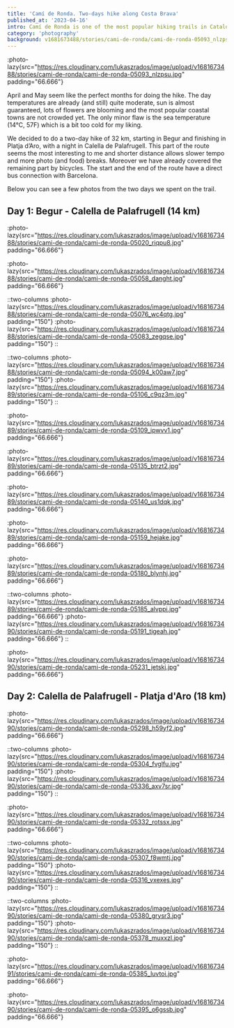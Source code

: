 ```yaml
---
title: 'Camí de Ronda. Two-days hike along Costa Brava'
published_at: '2023-04-16'
intro: Camí de Ronda is one of the most popular hiking trails in Catalonia. The standard route aligns (partially) with GR 92 and follows Costa Brava, starting in Begur and ending in Sant Feliu de Guíxols. Together with Jola we walked the 32 km part of it on April weekend.
category: 'photography'
background: v1681673488/stories/cami-de-ronda/cami-de-ronda-05093_nlzpsu.jpg
---
```


:photo-lazy{src="https://res.cloudinary.com/lukaszrados/image/upload/v1681673488/stories/cami-de-ronda/cami-de-ronda-05093_nlzpsu.jpg" padding="66.666"}

April and May seem like the perfect months for doing the hike. The day temperatures are already (and still) quite moderate, sun is almost guaranteed, lots of flowers are blooming and the most popular coastal towns are not crowded yet. The only minor flaw is the sea temperature (14°C, 57F) which is a bit too cold for my liking.

We decided to do a two-day hike of 32 km, starting in Begur and finishing in Platja d’Aro, with a night in Calella de Palafrugell. This part of the route seems the most interesting to me and shorter distance allows slower tempo and more photo (and food) breaks. Moreover we have already covered the remaining part by bicycles. The start and the end of the route have a direct bus connection with Barcelona.

Below you can see a few photos from the two days we spent on the trail.

## Day 1: Begur - Calella de Palafrugell (14 km)

:photo-lazy{src="https://res.cloudinary.com/lukaszrados/image/upload/v1681673488/stories/cami-de-ronda/cami-de-ronda-05020_riqpu8.jpg" padding="66.666"}

:photo-lazy{src="https://res.cloudinary.com/lukaszrados/image/upload/v1681673488/stories/cami-de-ronda/cami-de-ronda-05058_danght.jpg" padding="66.666"}

::two-columns
:photo-lazy{src="https://res.cloudinary.com/lukaszrados/image/upload/v1681673488/stories/cami-de-ronda/cami-de-ronda-05076_wc4qtg.jpg" padding="150"}
:photo-lazy{src="https://res.cloudinary.com/lukaszrados/image/upload/v1681673488/stories/cami-de-ronda/cami-de-ronda-05083_zegqse.jpg" padding="150"}
::

::two-columns
:photo-lazy{src="https://res.cloudinary.com/lukaszrados/image/upload/v1681673488/stories/cami-de-ronda/cami-de-ronda-05094_k00aw7.jpg" padding="150"}
:photo-lazy{src="https://res.cloudinary.com/lukaszrados/image/upload/v1681673489/stories/cami-de-ronda/cami-de-ronda-05106_c9qz3m.jpg" padding="150"}
::

:photo-lazy{src="https://res.cloudinary.com/lukaszrados/image/upload/v1681673489/stories/cami-de-ronda/cami-de-ronda-05109_ipwvv1.jpg" padding="66.666"}

:photo-lazy{src="https://res.cloudinary.com/lukaszrados/image/upload/v1681673489/stories/cami-de-ronda/cami-de-ronda-05135_btrzt2.jpg" padding="66.666"}

:photo-lazy{src="https://res.cloudinary.com/lukaszrados/image/upload/v1681673489/stories/cami-de-ronda/cami-de-ronda-05140_us1dqk.jpg" padding="66.666"}

:photo-lazy{src="https://res.cloudinary.com/lukaszrados/image/upload/v1681673489/stories/cami-de-ronda/cami-de-ronda-05159_hejake.jpg" padding="66.666"}

:photo-lazy{src="https://res.cloudinary.com/lukaszrados/image/upload/v1681673489/stories/cami-de-ronda/cami-de-ronda-05180_blynhj.jpg" padding="66.666"}

::two-columns
:photo-lazy{src="https://res.cloudinary.com/lukaszrados/image/upload/v1681673489/stories/cami-de-ronda/cami-de-ronda-05185_alvppi.jpg" padding="66.666"}
:photo-lazy{src="https://res.cloudinary.com/lukaszrados/image/upload/v1681673490/stories/cami-de-ronda/cami-de-ronda-05191_tigeah.jpg" padding="66.666"}
::

:photo-lazy{src="https://res.cloudinary.com/lukaszrados/image/upload/v1681673490/stories/cami-de-ronda/cami-de-ronda-05231_jetskj.jpg" padding="66.666"}

## Day 2: Calella de Palafrugell - Platja d'Aro (18 km)

:photo-lazy{src="https://res.cloudinary.com/lukaszrados/image/upload/v1681673490/stories/cami-de-ronda/cami-de-ronda-05298_h59yf2.jpg" padding="66.666"}

::two-columns
:photo-lazy{src="https://res.cloudinary.com/lukaszrados/image/upload/v1681673490/stories/cami-de-ronda/cami-de-ronda-05304_fvglfu.jpg" padding="150"}
:photo-lazy{src="https://res.cloudinary.com/lukaszrados/image/upload/v1681673490/stories/cami-de-ronda/cami-de-ronda-05336_axv7sr.jpg" padding="150"}
::

:photo-lazy{src="https://res.cloudinary.com/lukaszrados/image/upload/v1681673490/stories/cami-de-ronda/cami-de-ronda-05332_rotssx.jpg" padding="66.666"}

::two-columns
:photo-lazy{src="https://res.cloudinary.com/lukaszrados/image/upload/v1681673490/stories/cami-de-ronda/cami-de-ronda-05307_f8wmtj.jpg" padding="150"}
:photo-lazy{src="https://res.cloudinary.com/lukaszrados/image/upload/v1681673490/stories/cami-de-ronda/cami-de-ronda-05316_vxexes.jpg" padding="150"}
::

::two-columns
:photo-lazy{src="https://res.cloudinary.com/lukaszrados/image/upload/v1681673490/stories/cami-de-ronda/cami-de-ronda-05380_grysr3.jpg" padding="150"}
:photo-lazy{src="https://res.cloudinary.com/lukaszrados/image/upload/v1681673490/stories/cami-de-ronda/cami-de-ronda-05378_muxxzl.jpg" padding="150"}
::

:photo-lazy{src="https://res.cloudinary.com/lukaszrados/image/upload/v1681673491/stories/cami-de-ronda/cami-de-ronda-05385_luvtoi.jpg" padding="66.666"}

:photo-lazy{src="https://res.cloudinary.com/lukaszrados/image/upload/v1681673490/stories/cami-de-ronda/cami-de-ronda-05395_o6gssb.jpg" padding="66.666"}
